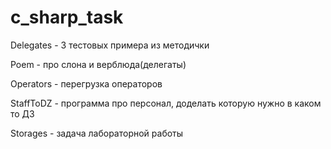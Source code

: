 # c_sharp_task
 
Delegates - 3 тестовых примера из методички



Poem - про слона и верблюда(делегаты)


Operators - перегрузка операторов


StaffToDZ - программа про персонал, доделать которую нужно в каком то ДЗ


Storages - задача лабораторной работы
